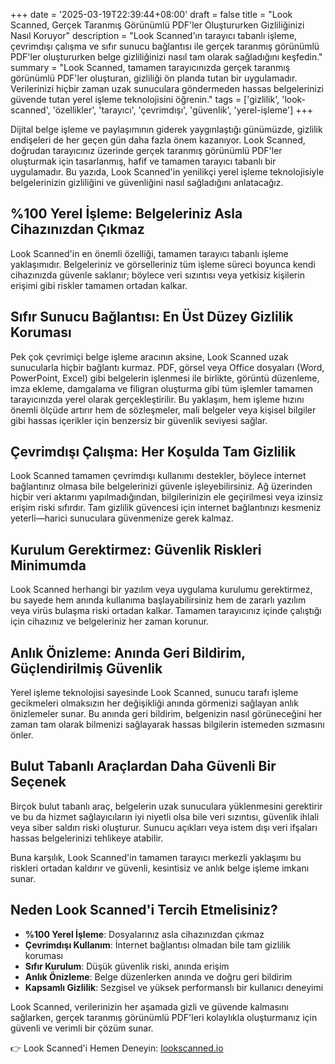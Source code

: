 +++
date = '2025-03-19T22:39:44+08:00'
draft = false
title = "Look Scanned, Gerçek Taranmış Görünümlü PDF'ler Oluştururken Gizliliğinizi Nasıl Koruyor"
description = "Look Scanned'ın tarayıcı tabanlı işleme, çevrimdışı çalışma ve sıfır sunucu bağlantısı ile gerçek taranmış görünümlü PDF'ler oluştururken belge gizliliğinizi nasıl tam olarak sağladığını keşfedin."
summary = "Look Scanned, tamamen tarayıcınızda gerçek taranmış görünümlü PDF'ler oluşturan, gizliliği ön planda tutan bir uygulamadır. Verilerinizi hiçbir zaman uzak sunuculara göndermeden hassas belgelerinizi güvende tutan yerel işleme teknolojisini öğrenin."
tags = ['gizlilik', 'look-scanned', 'özellikler', 'tarayıcı', 'çevrimdışı', 'güvenlik', 'yerel-işleme']
+++

Dijital belge işleme ve paylaşımının giderek yaygınlaştığı günümüzde, gizlilik endişeleri de her geçen gün daha fazla önem kazanıyor. Look Scanned, doğrudan tarayıcınız üzerinde gerçek taranmış görünümlü PDF'ler oluşturmak için tasarlanmış, hafif ve tamamen tarayıcı tabanlı bir uygulamadır. Bu yazıda, Look Scanned'in yenilikçi yerel işleme teknolojisiyle belgelerinizin gizliliğini ve güvenliğini nasıl sağladığını anlatacağız.

## %100 Yerel İşleme: Belgeleriniz Asla Cihazınızdan Çıkmaz

Look Scanned'in en önemli özelliği, tamamen tarayıcı tabanlı işleme yaklaşımıdır. Belgeleriniz ve görselleriniz tüm işleme süreci boyunca kendi cihazınızda güvenle saklanır; böylece veri sızıntısı veya yetkisiz kişilerin erişimi gibi riskler tamamen ortadan kalkar.

## Sıfır Sunucu Bağlantısı: En Üst Düzey Gizlilik Koruması

Pek çok çevrimiçi belge işleme aracının aksine, Look Scanned uzak sunucularla hiçbir bağlantı kurmaz. PDF, görsel veya Office dosyaları (Word, PowerPoint, Excel) gibi belgelerin işlenmesi ile birlikte, görüntü düzenleme, imza ekleme, damgalama ve filigran oluşturma gibi tüm işlemler tamamen tarayıcınızda yerel olarak gerçekleştirilir. Bu yaklaşım, hem işleme hızını önemli ölçüde artırır hem de sözleşmeler, mali belgeler veya kişisel bilgiler gibi hassas içerikler için benzersiz bir güvenlik seviyesi sağlar.

## Çevrimdışı Çalışma: Her Koşulda Tam Gizlilik

Look Scanned tamamen çevrimdışı kullanımı destekler, böylece internet bağlantınız olmasa bile belgelerinizi güvenle işleyebilirsiniz. Ağ üzerinden hiçbir veri aktarımı yapılmadığından, bilgilerinizin ele geçirilmesi veya izinsiz erişim riski sıfırdır. Tam gizlilik güvencesi için internet bağlantınızı kesmeniz yeterli—harici sunuculara güvenmenize gerek kalmaz.

## Kurulum Gerektirmez: Güvenlik Riskleri Minimumda

Look Scanned herhangi bir yazılım veya uygulama kurulumu gerektirmez, bu sayede hem anında kullanıma başlayabilirsiniz hem de zararlı yazılım veya virüs bulaşma riski ortadan kalkar. Tamamen tarayıcınız içinde çalıştığı için cihazınız ve belgeleriniz her zaman korunur.

## Anlık Önizleme: Anında Geri Bildirim, Güçlendirilmiş Güvenlik

Yerel işleme teknolojisi sayesinde Look Scanned, sunucu tarafı işleme gecikmeleri olmaksızın her değişikliği anında görmenizi sağlayan anlık önizlemeler sunar. Bu anında geri bildirim, belgenizin nasıl görüneceğini her zaman tam olarak bilmenizi sağlayarak hassas bilgilerin istemeden sızmasını önler.

## Bulut Tabanlı Araçlardan Daha Güvenli Bir Seçenek

Birçok bulut tabanlı araç, belgelerin uzak sunuculara yüklenmesini gerektirir ve bu da hizmet sağlayıcıların iyi niyetli olsa bile veri sızıntısı, güvenlik ihlali veya siber saldırı riski oluşturur. Sunucu açıkları veya istem dışı veri ifşaları hassas belgelerinizi tehlikeye atabilir.

Buna karşılık, Look Scanned'in tamamen tarayıcı merkezli yaklaşımı bu riskleri ortadan kaldırır ve güvenli, kesintisiz ve anlık belge işleme imkanı sunar.

## Neden Look Scanned'i Tercih Etmelisiniz?

- **%100 Yerel İşleme**: Dosyalarınız asla cihazınızdan çıkmaz
- **Çevrimdışı Kullanım**: İnternet bağlantısı olmadan bile tam gizlilik koruması
- **Sıfır Kurulum**: Düşük güvenlik riski, anında erişim
- **Anlık Önizleme**: Belge düzenlerken anında ve doğru geri bildirim
- **Kapsamlı Gizlilik**: Sezgisel ve yüksek performanslı bir kullanıcı deneyimi

Look Scanned, verilerinizin her aşamada gizli ve güvende kalmasını sağlarken, gerçek taranmış görünümlü PDF'leri kolaylıkla oluşturmanız için güvenli ve verimli bir çözüm sunar.

👉 Look Scanned'i Hemen Deneyin: [lookscanned.io](https://lookscanned.io)
